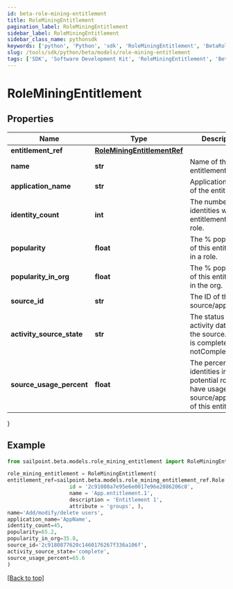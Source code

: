 ```yaml
---
id: beta-role-mining-entitlement
title: RoleMiningEntitlement
pagination_label: RoleMiningEntitlement
sidebar_label: RoleMiningEntitlement
sidebar_class_name: pythonsdk
keywords: ['python', 'Python', 'sdk', 'RoleMiningEntitlement', 'BetaRoleMiningEntitlement'] 
slug: /tools/sdk/python/beta/models/role-mining-entitlement
tags: ['SDK', 'Software Development Kit', 'RoleMiningEntitlement', 'BetaRoleMiningEntitlement']
---
```


# RoleMiningEntitlement


## Properties

Name | Type | Description | Notes
------------ | ------------- | ------------- | -------------
**entitlement_ref** | [**RoleMiningEntitlementRef**](role-mining-entitlement-ref) |  | [optional] 
**name** | **str** | Name of the entitlement | [optional] 
**application_name** | **str** | Application name of the entitlement | [optional] 
**identity_count** | **int** | The number of identities with this entitlement in a role. | [optional] 
**popularity** | **float** | The % popularity of this entitlement in a role. | [optional] 
**popularity_in_org** | **float** | The % popularity of this entitlement in the org. | [optional] 
**source_id** | **str** | The ID of the source/application. | [optional] 
**activity_source_state** | **str** | The status of activity data for the source.   Value is complete or notComplete. | [optional] 
**source_usage_percent** | **float** | The percentage of identities in the potential role that have usage of the source/application of this entitlement. | [optional] 
}

## Example

```python
from sailpoint.beta.models.role_mining_entitlement import RoleMiningEntitlement

role_mining_entitlement = RoleMiningEntitlement(
entitlement_ref=sailpoint.beta.models.role_mining_entitlement_ref.Role Mining Entitlement Ref(
                    id = '2c91808a7e95e6e0017e96e2086206c8', 
                    name = 'App.entitlement.1', 
                    description = 'Entitlement 1', 
                    attribute = 'groups', ),
name='Add/modify/delete users',
application_name='AppName',
identity_count=45,
popularity=65.2,
popularity_in_org=35.8,
source_id='2c9180877620c1460176267f336a106f',
activity_source_state='complete',
source_usage_percent=65.6
)

```
[[Back to top]](#) 

